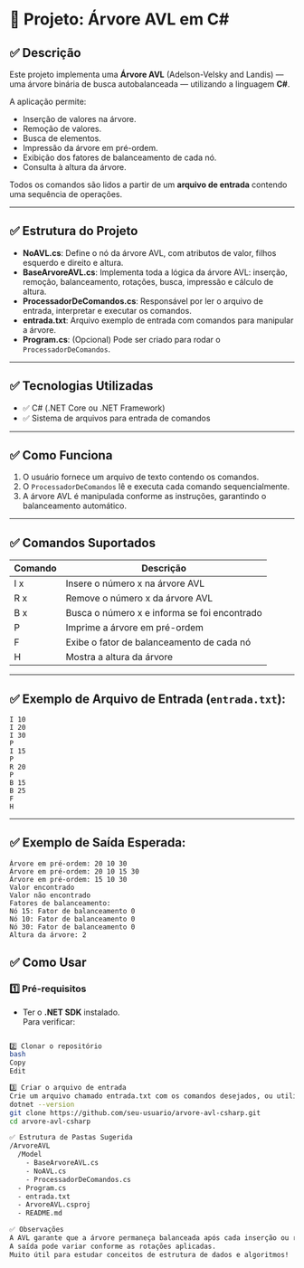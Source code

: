# 🌳 Projeto: Árvore AVL em C#

## ✅ Descrição
Este projeto implementa uma **Árvore AVL** (Adelson-Velsky and Landis) — uma árvore binária de busca autobalanceada — utilizando a linguagem **C#**.

A aplicação permite:  
- Inserção de valores na árvore.  
- Remoção de valores.  
- Busca de elementos.  
- Impressão da árvore em pré-ordem.  
- Exibição dos fatores de balanceamento de cada nó.  
- Consulta à altura da árvore.

Todos os comandos são lidos a partir de um **arquivo de entrada** contendo uma sequência de operações.

---

## ✅ Estrutura do Projeto

- **NoAVL.cs**: Define o nó da árvore AVL, com atributos de valor, filhos esquerdo e direito e altura.
- **BaseArvoreAVL.cs**: Implementa toda a lógica da árvore AVL: inserção, remoção, balanceamento, rotações, busca, impressão e cálculo de altura.
- **ProcessadorDeComandos.cs**: Responsável por ler o arquivo de entrada, interpretar e executar os comandos.
- **entrada.txt**: Arquivo exemplo de entrada com comandos para manipular a árvore.
- **Program.cs**: (Opcional) Pode ser criado para rodar o `ProcessadorDeComandos`.

---

## ✅ Tecnologias Utilizadas

- ✅ C# (.NET Core ou .NET Framework)  
- ✅ Sistema de arquivos para entrada de comandos

---

## ✅ Como Funciona

1. O usuário fornece um arquivo de texto contendo os comandos.
2. O `ProcessadorDeComandos` lê e executa cada comando sequencialmente.
3. A árvore AVL é manipulada conforme as instruções, garantindo o balanceamento automático.

---

## ✅ Comandos Suportados

| Comando | Descrição |
|---------|----------|
| I x     | Insere o número x na árvore AVL |
| R x     | Remove o número x da árvore AVL |
| B x     | Busca o número x e informa se foi encontrado |
| P       | Imprime a árvore em pré-ordem |
| F       | Exibe o fator de balanceamento de cada nó |
| H       | Mostra a altura da árvore |

---

## ✅ Exemplo de Arquivo de Entrada (`entrada.txt`):

    I 10
    I 20
    I 30
    P
    I 15
    P
    R 20
    P
    B 15
    B 25
    F
    H

---

## ✅ Exemplo de Saída Esperada:

    Árvore em pré-ordem: 20 10 30
    Árvore em pré-ordem: 20 10 15 30
    Árvore em pré-ordem: 15 10 30
    Valor encontrado
    Valor não encontrado
    Fatores de balanceamento:
    Nó 15: Fator de balanceamento 0
    Nó 10: Fator de balanceamento 0
    Nó 30: Fator de balanceamento 0
    Altura da árvore: 2


## ✅ Como Usar

### 1️⃣ Pré-requisitos

- Ter o **.NET SDK** instalado.  
Para verificar:  
```bash

2️⃣ Clonar o repositório
bash
Copy
Edit

3️⃣ Criar o arquivo de entrada
Crie um arquivo chamado entrada.txt com os comandos desejados, ou utilize o modelo de exemplo.
dotnet --version
git clone https://github.com/seu-usuario/arvore-avl-csharp.git
cd arvore-avl-csharp

✅ Estrutura de Pastas Sugerida
/ArvoreAVL
  /Model
    - BaseArvoreAVL.cs
    - NoAVL.cs
    - ProcessadorDeComandos.cs
  - Program.cs
  - entrada.txt
  - ArvoreAVL.csproj
  - README.md

✅ Observações
A AVL garante que a árvore permaneça balanceada após cada inserção ou remoção.
A saída pode variar conforme as rotações aplicadas.
Muito útil para estudar conceitos de estrutura de dados e algoritmos!
